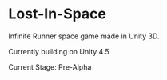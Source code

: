 Lost-In-Space
=============

Infinite Runner space game made in Unity 3D. 

Currently building on Unity 4.5

Current Stage: Pre-Alpha
